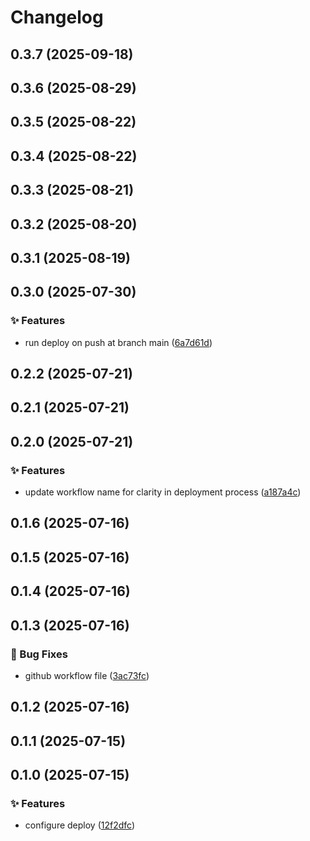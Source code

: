 # Changelog

## 0.3.7 (2025-09-18)

## 0.3.6 (2025-08-29)

## 0.3.5 (2025-08-22)

## 0.3.4 (2025-08-22)

## 0.3.3 (2025-08-21)

## 0.3.2 (2025-08-20)

## 0.3.1 (2025-08-19)

## 0.3.0 (2025-07-30)

### ✨ Features

* run deploy on push at branch main ([6a7d61d](https://github.com/oondemand/meus-apps-backend/commit/6a7d61d6fc8278fbb28d08c40f1f09bc7ec96998))

## 0.2.2 (2025-07-21)

## 0.2.1 (2025-07-21)

## 0.2.0 (2025-07-21)

### ✨ Features

* update workflow name for clarity in deployment process ([a187a4c](https://github.com/oondemand/meus-apps-backend/commit/a187a4c2c8f67a81ecfff88ef1440413a8122f03))

## 0.1.6 (2025-07-16)

## 0.1.5 (2025-07-16)

## 0.1.4 (2025-07-16)

## 0.1.3 (2025-07-16)

### 🐛 Bug Fixes

* github workflow file ([3ac73fc](https://github.com/oondemand/meus-apps-backend/commit/3ac73fce47f7e8b12fe47f925123de8530e23a62))

## 0.1.2 (2025-07-16)

## 0.1.1 (2025-07-15)

## 0.1.0 (2025-07-15)

### ✨ Features

* configure deploy ([12f2dfc](https://github.com/oondemand/meus-apps-backend/commit/12f2dfc7f3aa564de68e043dad319feb2a9b1bd4))
